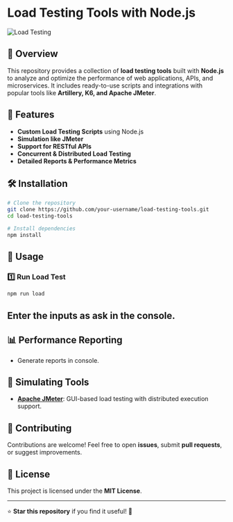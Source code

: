 # Load Testing Tools with Node.js

![Load Testing](https://img.shields.io/badge/Load%20Testing-Node.js-green.svg)

## 🚀 Overview
This repository provides a collection of **load testing tools** built with **Node.js** to analyze and optimize the performance of web applications, APIs, and microservices. It includes ready-to-use scripts and integrations with popular tools like **Artillery, K6, and Apache JMeter**.

## 🎯 Features
- **Custom Load Testing Scripts** using Node.js
- **Simulation like JMeter**
- **Support for RESTful APIs**
- **Concurrent & Distributed Load Testing**
- **Detailed Reports & Performance Metrics**

## 🛠 Installation
```sh
# Clone the repository
git clone https://github.com/your-username/load-testing-tools.git
cd load-testing-tools

# Install dependencies
npm install
```



## 🚦 Usage
### 1️⃣ Run Load Test
```sh
npm run load
```

## Enter the inputs as ask in the console.

## 📊 Performance Reporting
- Generate reports in console.

## 📌 Simulating Tools
- **[Apache JMeter](https://jmeter.apache.org/)**: GUI-based load testing with distributed execution support.

## 🤝 Contributing
Contributions are welcome! Feel free to open **issues**, submit **pull requests**, or suggest improvements.

## 📜 License
This project is licensed under the **MIT License**.

---

⭐ **Star this repository** if you find it useful! 🚀
